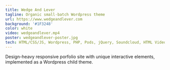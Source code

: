 ```yaml
---
title: Wedge And Lever
tagline: Organic small-batch Wordpress theme
url: https://www.wedgeandlever.com
background: '#1F3248'
color: white
video: wedgeandlever.mp4
poster: wedgeandlever-poster.jpg
tech: HTML/CSS/JS, Wordpress, PHP, Pods, jQuery, Soundcloud, HTML Video
---
```


Design-heavy responsive porfolio site with unique interactive elements, implemented as a Wordpress child theme.